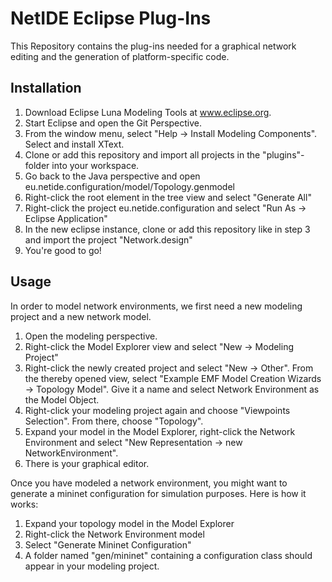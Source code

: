 # NetIDE Eclipse Plug-Ins

This Repository contains the plug-ins needed for a graphical network editing and the generation of platform-specific code.

## Installation

1. Download Eclipse Luna Modeling Tools at www.eclipse.org.
2. Start Eclipse and open the Git Perspective.
3. From the window menu, select "Help -> Install Modeling Components". Select and install XText.
4. Clone or add this repository and import all projects in the "plugins"-folder into your workspace.
5. Go back to the Java perspective and open eu.netide.configuration/model/Topology.genmodel
6. Right-click the root element in the tree view and select "Generate All"
7. Right-click the project eu.netide.configuration and select "Run As -> Eclipse Application"
8. In the new eclipse instance, clone or add this repository like in step 3 and import the project "Network.design"
9. You're good to go!

## Usage

In order to model network environments, we first need a new modeling project and a new network model.

1. Open the modeling perspective.
2. Right-click the Model Explorer view and select "New -> Modeling Project"
3. Right-click the newly created project and select "New -> Other". From the thereby opened view, select "Example EMF Model Creation Wizards -> Topology Model". Give it a name and select Network Environment as the Model Object.
4. Right-click your modeling project again and choose "Viewpoints Selection". From there, choose "Topology".
5. Expand your model in the Model Explorer, right-click the Network Environment and select "New Representation -> new NetworkEnvironment".
6. There is your graphical editor.

Once you have modeled a network environment, you might want to generate a mininet configuration for simulation purposes. Here is how it works:

1. Expand your topology model in the Model Explorer
2. Right-click the Network Environment model
3. Select "Generate Mininet Configuration"
4. A folder named "gen/mininet" containing a configuration class should appear in your modeling project.